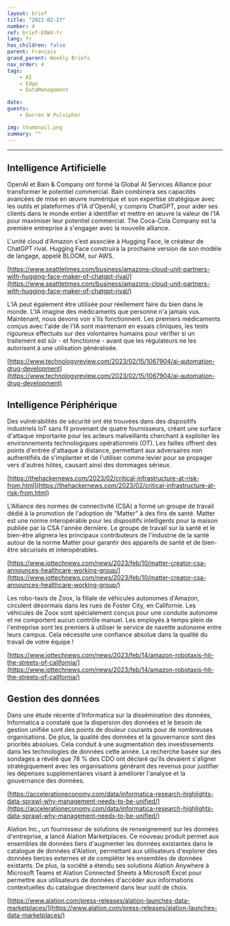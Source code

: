 ```yaml
---
layout: brief
title: "2022-02-27"
number: 4
ref: brief-EDW4-fr
lang: fr
has_children: false
parent: Français
grand_parent: Weekly Briefs
nav_order: 4
tags:
    - AI
    - Edge
    - DataManagement

date: 
guests:
    - Darren W Pulsipher

img: thumbnail.png
summary: ""
---
```




---

## Intelligence Artificielle

OpenAI et Bain & Company ont formé la Global AI Services Alliance pour transformer le potentiel commercial. Bain combinera ses capacités avancées de mise en œuvre numérique et son expertise stratégique avec les outils et plateformes d'IA d'OpenAI, y compris ChatGPT, pour aider ses clients dans le monde entier à identifier et mettre en œuvre la valeur de l'IA pour maximiser leur potentiel commercial. The Coca-Cola Company est la première entreprise à s'engager avec la nouvelle alliance.

L'unité cloud d'Amazon s'est associée à Hugging Face, le créateur de ChatGPT rival. Hugging Face construira la prochaine version de son modèle de langage, appelé BLOOM, sur AWS.

[https://www.seattletimes.com/business/amazons-cloud-unit-partners-with-hugging-face-maker-of-chatgpt-rival/](https://www.seattletimes.com/business/amazons-cloud-unit-partners-with-hugging-face-maker-of-chatgpt-rival/)

L'IA peut également être utilisée pour réellement faire du bien dans le monde. L'IA imagine des médicaments que personne n'a jamais vus. Maintenant, nous devons voir s'ils fonctionnent. Les premiers médicaments conçus avec l'aide de l'IA sont maintenant en essais cliniques, les tests rigoureux effectués sur des volontaires humains pour vérifier si un traitement est sûr - et fonctionne - avant que les régulateurs ne les autorisent à une utilisation généralisée.

[https://www.technologyreview.com/2023/02/15/1067904/ai-automation-drug-development](https://www.technologyreview.com/2023/02/15/1067904/ai-automation-drug-development)

## Intelligence Périphérique

Des vulnérabilités de sécurité ont été trouvées dans des dispositifs industriels IoT sans fil provenant de quatre fournisseurs, créant une surface d'attaque importante pour les acteurs malveillants cherchant à exploiter les environnements technologiques opérationnels (OT). Les failles offrent des points d'entrée d'attaque à distance, permettant aux adversaires non authentifiés de s'implanter et de l'utiliser comme levier pour se propager vers d'autres hôtes, causant ainsi des dommages sérieux.

[https://thehackernews.com/2023/02/critical-infrastructure-at-risk-from.html](https://thehackernews.com/2023/02/critical-infrastructure-at-risk-from.html)

L'Alliance des normes de connectivité (CSA) a formé un groupe de travail dédié à la promotion de l'adoption de "Matter" à des fins de santé. Matter est une norme interopérable pour les dispositifs intelligents pour la maison publiée par la CSA l'année dernière. Le groupe de travail sur la santé et le bien-être alignera les principaux contributeurs de l'industrie de la santé autour de la norme Matter pour garantir des appareils de santé et de bien-être sécurisés et interopérables.

[https://www.iottechnews.com/news/2023/feb/10/matter-creator-csa-announces-healthcare-working-group/](https://www.iottechnews.com/news/2023/feb/10/matter-creator-csa-announces-healthcare-working-group/)

Les robo-taxis de Zoox, la filiale de véhicules autonomes d'Amazon, circulent désormais dans les rues de Foster City, en Californie. Les véhicules de Zoox sont spécialement conçus pour une conduite autonome et ne comportent aucun contrôle manuel. Les employés à temps plein de l'entreprise sont les premiers à utiliser le service de navette autonome entre leurs campus. Cela nécessite une confiance absolue dans la qualité du travail de votre équipe !

[https://www.iottechnews.com/news/2023/feb/14/amazon-robotaxis-hit-the-streets-of-california/](https://www.iottechnews.com/news/2023/feb/14/amazon-robotaxis-hit-the-streets-of-california/)

## Gestion des données

Dans une étude récente d'Informatica sur la dissémination des données, Informatica a constaté que la dispersion des données et le besoin de gestion unifiée sont des points de douleur courants pour de nombreuses organisations. De plus, la qualité des données et la gouvernance sont des priorités absolues. Cela conduit à une augmentation des investissements dans les technologies de données cette année. La recherche basée sur des sondages a révélé que 78 % des CDO ont déclaré qu'ils devaient s'aligner stratégiquement avec les organisations générant des revenus pour justifier les dépenses supplémentaires visant à améliorer l'analyse et la gouvernance des données.

[https://accelerationeconomy.com/data/informatica-research-highlights-data-sprawl-why-management-needs-to-be-unified/](https://accelerationeconomy.com/data/informatica-research-highlights-data-sprawl-why-management-needs-to-be-unified/)

Alation Inc., un fournisseur de solutions de renseignement sur les données d'entreprise, a lancé Alation Marketplaces. Ce nouveau produit permet aux ensembles de données tiers d'augmenter les données existantes dans le catalogue de données d'Alation, permettant aux utilisateurs d'explorer des données tierces externes et de compléter les ensembles de données existants. De plus, la société a étendu ses solutions Alation Anywhere à Microsoft Teams et Alation Connected Sheets à Microsoft Excel pour permettre aux utilisateurs de données d'accéder aux informations contextuelles du catalogue directement dans leur outil de choix.

[https://www.alation.com/press-releases/alation-launches-data-marketplaces/](https://www.alation.com/press-releases/alation-launches-data-marketplaces/)

